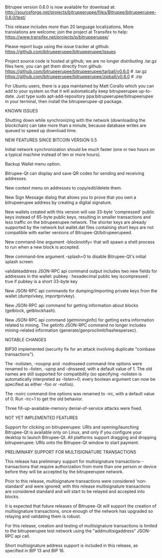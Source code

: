 Bitrupee version 0.6.0 is now available for download at:
http://sourceforge.net/projects/bitrupeerupee/files/Bitrupee/bitrupeerupee-0.6.0/test/

This release includes more than 20 language localizations.
More translations are welcome; join the
project at Transifex to help:
https://www.transifex.net/projects/p/bitrupeerupee/

Please report bugs using the issue tracker at github:
https://github.com/bitrupeerupee/bitrupeerupee/issues

Project source code is hosted at github; we are no longer
distributing .tar.gz files here, you can get them
directly from github:
https://github.com/bitrupeerupee/bitrupeerupee/tarball/v0.6.0  # .tar.gz
https://github.com/bitrupeerupee/bitrupeerupee/zipball/v0.6.0  # .zip

For Ubuntu users, there is a ppa maintained by Matt Corallo which
you can add to your system so that it will automatically keep
bitrupeerupee up-to-date.  Just type
sudo apt-add-repository ppa:bitrupeerupee/bitrupeerupee
in your terminal, then install the bitrupeerupee-qt package.


KNOWN ISSUES

Shutting down while synchronizing with the network
(downloading the blockchain) can take more than a minute,
because database writes are queued to speed up download
time.


NEW FEATURES SINCE BITCOIN VERSION 0.5

Initial network synchronization should be much faster
(one or two hours on a typical machine instead of ten or more
hours).

Backup Wallet menu option.

Bitrupee-Qt can display and save QR codes for sending
and receiving addresses.

New context menu on addresses to copy/edit/delete them.

New Sign Message dialog that allows you to prove that you
own a bitrupeerupee address by creating a digital
signature.

New wallets created with this version will
use 33-byte 'compressed' public keys instead of
65-byte public keys, resulting in smaller
transactions and less traffic on the bitrupeerupee
network. The shorter keys are already supported
by the network but wallet.dat files containing
short keys are not compatible with earlier
versions of Bitrupee-Qt/bitrupeerupeed.

New command-line argument -blocknotify=<command>
that will spawn a shell process to run <command> 
when a new block is accepted.

New command-line argument -splash=0 to disable
Bitrupee-Qt's initial splash screen

validateaddress JSON-RPC api command output includes
two new fields for addresses in the wallet:
pubkey : hexadecimal public key
iscompressed : true if pubkey is a short 33-byte key

New JSON-RPC api commands for dumping/importing
private keys from the wallet (dumprivkey, importprivkey).

New JSON-RPC api command for getting information about
blocks (getblock, getblockhash).

New JSON-RPC api command (getmininginfo) for getting
extra information related to mining. The getinfo
JSON-RPC command no longer includes mining-related
information (generate/genproclimit/hashespersec).



NOTABLE CHANGES

BIP30 implemented (security fix for an attack involving
duplicate "coinbase transactions").

The -nolisten, -noupnp and -nodnsseed command-line
options were renamed to -listen, -upnp and -dnsseed,
with a default value of 1. The old names are still
supported for compatibility (so specifying -nolisten
is automatically interpreted as -listen=0; every
boolean argument can now be specified as either
-foo or -nofoo).

The -noirc command-line options was renamed to
-irc, with a default value of 0. Run -irc=1 to
get the old behavior.

Three fill-up-available-memory denial-of-service
attacks were fixed.


NOT YET IMPLEMENTED FEATURES

Support for clicking on bitrupeerupee: URIs and
opening/launching Bitrupee-Qt is available only on Linux,
and only if you configure your desktop to launch
Bitrupee-Qt. All platforms support dragging and dropping
bitrupeerupee: URIs onto the Bitrupee-Qt window to start
payment.


PRELIMINARY SUPPORT FOR MULTISIGNATURE TRANSACTIONS

This release has preliminary support for multisignature
transactions-- transactions that require authorization
from more than one person or device before they
will be accepted by the bitrupeerupee network.

Prior to this release, multisignature transactions
were considered 'non-standard' and were ignored;
with this release multisignature transactions are
considered standard and will start to be relayed
and accepted into blocks.

It is expected that future releases of Bitrupee-Qt
will support the creation of multisignature transactions,
once enough of the network has upgraded so relaying
and validating them is robust.

For this release, creation and testing of multisignature
transactions is limited to the bitrupeerupee test network using
the "addmultisigaddress" JSON-RPC api call.

Short multisignature address support is included in this
release, as specified in BIP 13 and BIP 16.
